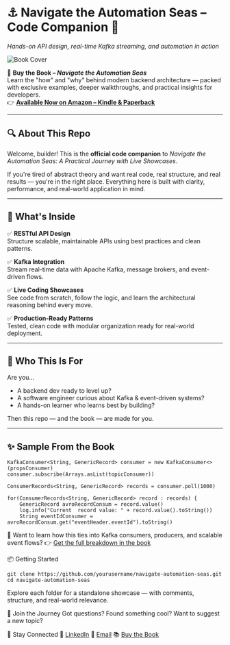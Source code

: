 # ⚓️ Navigate the Automation Seas – Code Companion 🚀  
_Hands-on API design, real-time Kafka streaming, and automation in action_

![Book Cover](./cover.jpg) <!-- Replace with your actual image file (JPG/PNG) -->

📘 **Buy the Book – _Navigate the Automation Seas_**  
Learn the "how" and "why" behind modern backend architecture — packed with exclusive examples, deeper walkthroughs, and practical insights for developers.  
👉 [**Available Now on Amazon – Kindle & Paperback**](https://www.amazon.com/Navigate-Automation-Seas-Practical-Showcases-ebook/dp/B0DHYGGSDF/)

---

## 🔍 About This Repo

Welcome, builder! This is the **official code companion** to _Navigate the Automation Seas: A Practical Journey with Live Showcases_.

If you're tired of abstract theory and want real code, real structure, and real results — you're in the right place. Everything here is built with clarity, performance, and real-world application in mind.

---

## 🧩 What's Inside

✅ **RESTful API Design**  
Structure scalable, maintainable APIs using best practices and clean patterns.

✅ **Kafka Integration**  
Stream real-time data with Apache Kafka, message brokers, and event-driven flows.

✅ **Live Coding Showcases**  
See code from scratch, follow the logic, and learn the architectural reasoning behind every move.

✅ **Production-Ready Patterns**  
Tested, clean code with modular organization ready for real-world deployment.

---

## 🧠 Who This Is For

Are you...

- A backend dev ready to level up?
- A software engineer curious about Kafka & event-driven systems?
- A hands-on learner who learns best by building?

Then this repo — and the book — are made for you.

---

## ✨ Sample From the Book

```
KafkaConsumer<String, GenericRecord> consumer = new KafkaConsumer<>(propsConsumer)
consumer.subscribe(Arrays.asList(topicConsumer))

ConsumerRecords<String, GenericRecord> records = consumer.poll(1000)

for(ConsumerRecords<String, GenericRecord> record : records) {
    GenericRecord avroRecordConsum = record.value()
    log.info("Current  record value: " + record.value().toString())
    String eventIdConsumer = avroRecordConsum.get("eventHeader.eventId").toString()
```

📘 Want to learn how this ties into Kafka consumers, producers, and scalable event flows?
👉 [Get the full breakdown in the book](https://www.amazon.com/Navigate-Automation-Seas-Practical-Showcases-ebook/dp/B0DHYGGSDF/)

📦 Getting Started

```
git clone https://github.com/yourusername/navigate-automation-seas.git
cd navigate-automation-seas
```
Explore each folder for a standalone showcase — with comments, structure, and real-world relevance.

📣 Join the Journey
Got questions? Found something cool? Want to suggest a new topic?

🔗 Stay Connected
💼 [LinkedIn](https://www.linkedin.com/in/aila-bogasieru-b2985926/)
📧 [Email](aila.bogasieru@gmail.com)
📚 [Buy the Book](https://www.amazon.com/Navigate-Automation-Seas-Practical-Showcases-ebook/dp/B0DHYGGSDF/)




